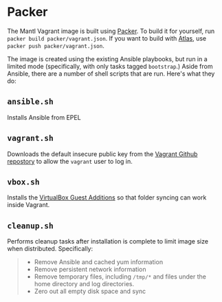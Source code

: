 Packer
======

The Mantl Vagrant image is built using [Packer](https://www.packer.io).
To build it for yourself, run `packer build packer/vagrant.json`. If you
want to build with [Atlas](https://atlas.hashicorp.com), use
`packer push packer/vagrant.json`.

The image is created using the existing Ansible playbooks, but run in a
limited mode (specifically, with only tasks tagged `bootstrap`.) Aside
from Ansible, there are a number of shell scripts that are run. Here's
what they do:

`ansible.sh`
------------

Installs Ansible from EPEL

`vagrant.sh`
------------

Downloads the default insecure public key from the [Vagrant Github
repostory](https://github.com/mitchellh/vagrant) to allow the `vagrant`
user to log in.

`vbox.sh`
---------

Installs the [VirtualBox Guest
Additions](http://www.virtualbox.org/manual/ch04.html) so that folder
syncing can work inside Vagrant.

`cleanup.sh`
------------

Performs cleanup tasks after installation is complete to limit image
size when distributed. Specifically:

> -   Remove Ansible and cached yum information
> -   Remove persistent network information
> -   Remove temporary files, including `/tmp/*` and files under the
>     home directory and log directories.
> -   Zero out all empty disk space and sync

